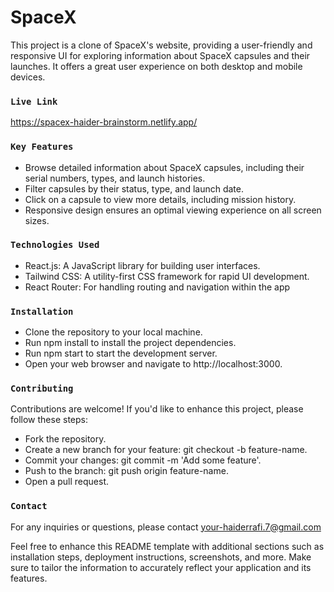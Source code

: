 # SpaceX

This project is a clone of SpaceX's website, providing a user-friendly and responsive UI for exploring information about SpaceX capsules and their launches. It offers a great user experience on both desktop and mobile devices.

### `Live Link`
https://spacex-haider-brainstorm.netlify.app/

### `Key Features`
* Browse detailed information about SpaceX capsules, including their serial numbers, types, and launch histories.
* Filter capsules by their status, type, and launch date.
* Click on a capsule to view more details, including mission history.
* Responsive design ensures an optimal viewing experience on all screen sizes.

### `Technologies Used`
* React.js: A JavaScript library for building user interfaces.
* Tailwind CSS: A utility-first CSS framework for rapid UI development.
* React Router: For handling routing and navigation within the app

### `Installation`
* Clone the repository to your local machine.
* Run npm install to install the project dependencies.
* Run npm start to start the development server.
* Open your web browser and navigate to http://localhost:3000.

### `Contributing`
Contributions are welcome! If you'd like to enhance this project, please follow these steps:

* Fork the repository.
* Create a new branch for your feature: git checkout -b feature-name.
* Commit your changes: git commit -m 'Add some feature'.
* Push to the branch: git push origin feature-name.
* Open a pull request.

### `Contact`
For any inquiries or questions, please contact your-haiderrafi.7@gmail.com

Feel free to enhance this README template with additional sections such as installation steps, deployment instructions, screenshots, and more. Make sure to tailor the information to accurately reflect your application and its features.